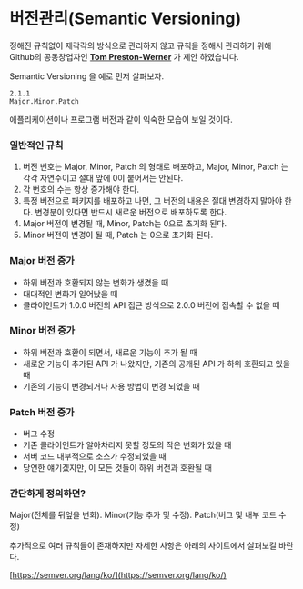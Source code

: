 # 버전관리(Semantic Versioning)

정해진 규칙없이 제각각의 방식으로 관리하지 않고 규칙을 정해서 관리하기 위해 Github의 공동창업자인 **[Tom Preston-Werner](https://tom.preston-werner.com/)** 가 제안 하였습니다.

Semantic Versioning 을 예로 먼저 살펴보자.

```
2.1.1
Major.Minor.Patch
```

애플리케이션이나 프로그램 버전과 같이 익숙한 모습이 보일 것이다.

### 일반적인 규칙

1. 버전 번호는 Major, Minor, Patch 의 형태로 배포하고, Major, Minor, Patch 는 각각 자연수이고 절대 앞에 0이 붙어서는 안된다.
2. 각 번호의 수는 항상 증가해야 한다.
3. 특정 버전으로 패키지를 배포하고 나면, 그 버전의 내용은 절대 변경하지 말아야 한다. 변경분이 있다면 반드시 새로운 버전으로 배포하도록 한다.
4. Major 버전이 변경될 때, Minor, Patch는 0으로 초기화 된다.
5. Minor 버전이 변경이 될 때, Patch 는 0으로 초기화 된다.

### Major 버전 증가

- 하위 버전과 호환되지 않는 변화가 생겼을 때
- 대대적인 변화가 일어났을 때
- 클라이언트가 1.0.0 버전의 API 접근 방식으로 2.0.0 버전에 접속할 수 없을 때

### Minor 버전 증가

- 하위 버전과 호환이 되면서, 새로운 기능이 추가 될 때
- 새로운 기능이 추가된 API 가 나왔지만, 기존의 공개된 API 가 하위 호환되고 있을 때
- 기존의 기능이 변경되거나 사용 방법이 변경 되었을 때

### Patch 버전 증가

- 버그 수정
- 기존 클라이언트가 알아차리지 못할 정도의 작은 변화가 있을 때
- 서버 코드 내부적으로 소스가 수정되었을 때
- 당연한 얘기겠지만, 이 모든 것들이 하위 버전과 호환될 때

### 간단하게 정의하면?

Major(전체를 뒤엎을 변화). Minor(기능 추가 및 수정). Patch(버그 및 내부 코드 수정) 

추가적으로 여러 규칙들이 존재하지만 자세한 사항은 아래의 사이트에서 살펴보길 바란다.

[https://semver.org/lang/ko/](https://semver.org/lang/ko/)
